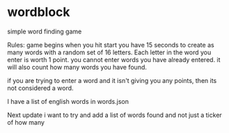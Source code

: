 # wordblock

simple word finding game

Rules:
  game begins when you hit start
  you have 15 seconds to create as many words with a random set of 16 letters. Each letter in the word you enter is worth 1 point.
  you cannot enter words you have already entered.
  it will also count how many words you have found.
  
  if you are trying to enter a word and it isn't giving you any points, then its not considered a word.
  
  I have a list of english words in words.json
  
Next update i want to try and add a list of words found and not just a ticker of how many
  
